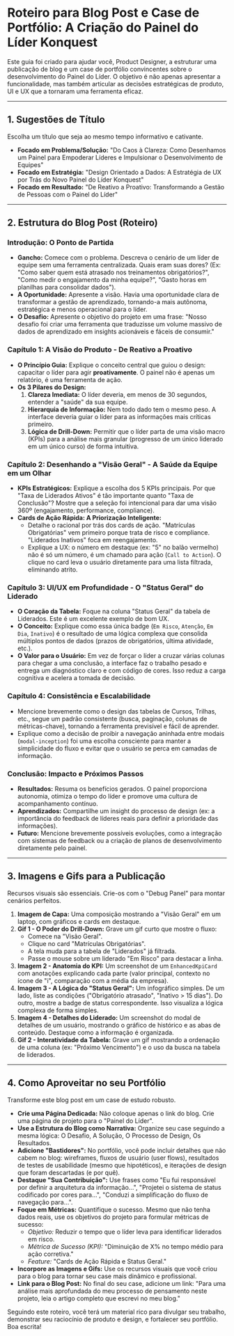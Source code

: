 # Roteiro para Blog Post e Case de Portfólio: A Criação do Painel do Líder Konquest

Este guia foi criado para ajudar você, Product Designer, a estruturar uma publicação de blog e um case de portfólio convincentes sobre o desenvolvimento do Painel do Líder. O objetivo é não apenas apresentar a funcionalidade, mas também articular as decisões estratégicas de produto, UI e UX que a tornaram uma ferramenta eficaz.

---

## 1. Sugestões de Título

Escolha um título que seja ao mesmo tempo informativo e cativante.

-   **Focado em Problema/Solução:** "Do Caos à Clareza: Como Desenhamos um Painel para Empoderar Líderes e Impulsionar o Desenvolvimento de Equipes"
-   **Focado em Estratégia:** "Design Orientado a Dados: A Estratégia de UX por Trás do Novo Painel do Líder Konquest"
-   **Focado em Resultado:** "De Reativo a Proativo: Transformando a Gestão de Pessoas com o Painel do Líder"

---

## 2. Estrutura do Blog Post (Roteiro)

### **Introdução: O Ponto de Partida**

-   **Gancho:** Comece com o problema. Descreva o cenário de um líder de equipe sem uma ferramenta centralizada. Quais eram suas dores? (Ex: "Como saber quem está atrasado nos treinamentos obrigatórios?", "Como medir o engajamento da minha equipe?", "Gasto horas em planilhas para consolidar dados").
-   **A Oportunidade:** Apresente a visão. Havia uma oportunidade clara de transformar a gestão de aprendizado, tornando-a mais autônoma, estratégica e menos operacional para o líder.
-   **O Desafio:** Apresente o objetivo do projeto em uma frase: "Nosso desafio foi criar uma ferramenta que traduzisse um volume massivo de dados de aprendizado em insights acionáveis e fáceis de consumir."

### **Capítulo 1: A Visão do Produto - De Reativo a Proativo**

-   **O Princípio Guia:** Explique o conceito central que guiou o design: capacitar o líder para agir **proativamente**. O painel não é apenas um relatório, é uma ferramenta de ação.
-   **Os 3 Pilares do Design:**
    1.  **Clareza Imediata:** O líder deveria, em menos de 30 segundos, entender a "saúde" da sua equipe.
    2.  **Hierarquia de Informação:** Nem todo dado tem o mesmo peso. A interface deveria guiar o líder para as informações mais críticas primeiro.
    3.  **Lógica de Drill-Down:** Permitir que o líder parta de uma visão macro (KPIs) para a análise mais granular (progresso de um único liderado em um único curso) de forma intuitiva.

### **Capítulo 2: Desenhando a "Visão Geral" - A Saúde da Equipe em um Olhar**

-   **KPIs Estratégicos:** Explique a escolha dos 5 KPIs principais. Por que "Taxa de Liderados Ativos" é tão importante quanto "Taxa de Conclusão"? Mostre que a seleção foi intencional para dar uma visão 360º (engajamento, performance, compliance).
-   **Cards de Ação Rápida: A Priorização Inteligente:**
    -   Detalhe o racional por trás dos cards de ação. "Matrículas Obrigatórias" vem primeiro porque trata de risco e compliance. "Liderados Inativos" foca em reengajamento.
    -   Explique a UX: o número em destaque (ex: "5" no balão vermelho) não é só um número, é um chamado para ação (`Call to Action`). O clique no card leva o usuário diretamente para uma lista filtrada, eliminando atrito.

### **Capítulo 3: UI/UX em Profundidade - O "Status Geral" do Liderado**

-   **O Coração da Tabela:** Foque na coluna "Status Geral" da tabela de Liderados. Este é um excelente exemplo de bom UX.
-   **O Conceito:** Explique como essa única badge (`Em Risco`, `Atenção`, `Em Dia`, `Inativo`) é o resultado de uma lógica complexa que consolida múltiplos pontos de dados (prazos de obrigatórios, última atividade, etc.).
-   **O Valor para o Usuário:** Em vez de forçar o líder a cruzar várias colunas para chegar a uma conclusão, a interface faz o trabalho pesado e entrega um diagnóstico claro e com código de cores. Isso reduz a carga cognitiva e acelera a tomada de decisão.

### **Capítulo 4: Consistência e Escalabilidade**

-   Mencione brevemente como o design das tabelas de Cursos, Trilhas, etc., segue um padrão consistente (busca, paginação, colunas de métricas-chave), tornando a ferramenta previsível e fácil de aprender.
-   Explique como a decisão de proibir a navegação aninhada entre modais (`modal-inception`) foi uma escolha consciente para manter a simplicidade do fluxo e evitar que o usuário se perca em camadas de informação.

### **Conclusão: Impacto e Próximos Passos**

-   **Resultados:** Resuma os benefícios gerados. O painel proporciona autonomia, otimiza o tempo do líder e promove uma cultura de acompanhamento contínuo.
-   **Aprendizados:** Compartilhe um insight do processo de design (ex: a importância do feedback de líderes reais para definir a prioridade das informações).
-   **Futuro:** Mencione brevemente possíveis evoluções, como a integração com sistemas de feedback ou a criação de planos de desenvolvimento diretamente pelo painel.

---

## 3. Imagens e Gifs para a Publicação

Recursos visuais são essenciais. Crie-os com o "Debug Panel" para montar cenários perfeitos.

1.  **Imagem de Capa:** Uma composição mostrando a "Visão Geral" em um laptop, com gráficos e cards em destaque.
2.  **Gif 1 - O Poder do Drill-Down:** Grave um gif curto que mostre o fluxo:
    -   Comece na "Visão Geral".
    -   Clique no card "Matrículas Obrigatórias".
    -   A tela muda para a tabela de "Liderados" já filtrada.
    -   Passe o mouse sobre um liderado "Em Risco" para destacar a linha.
3.  **Imagem 2 - Anatomia do KPI:** Um screenshot de um `EnhancedKpiCard` com anotações explicando cada parte (valor principal, contexto no ícone de "i", comparação com a média da empresa).
4.  **Imagem 3 - A Lógica do "Status Geral":** Um infográfico simples. De um lado, liste as condições ("Obrigatório atrasado", "Inativo > 15 dias"). Do outro, mostre a badge de status correspondente. Isso visualiza a lógica complexa de forma simples.
5.  **Imagem 4 - Detalhes do Liderado:** Um screenshot do modal de detalhes de um usuário, mostrando o gráfico de histórico e as abas de conteúdo. Destaque como a informação é organizada.
6.  **Gif 2 - Interatividade da Tabela:** Grave um gif mostrando a ordenação de uma coluna (ex: "Próximo Vencimento") e o uso da busca na tabela de liderados.

---

## 4. Como Aproveitar no seu Portfólio

Transforme este blog post em um case de estudo robusto.

-   **Crie uma Página Dedicada:** Não coloque apenas o link do blog. Crie uma página de projeto para o "Painel do Líder".
-   **Use a Estrutura do Blog como Narrativa:** Organize seu case seguindo a mesma lógica: O Desafio, A Solução, O Processo de Design, Os Resultados.
-   **Adicione "Bastidores":** No portfólio, você pode incluir detalhes que não cabem no blog: wireframes, fluxos de usuário (user flows), resultados de testes de usabilidade (mesmo que hipotéticos), e iterações de design que foram descartadas (e por quê).
-   **Destaque "Sua Contribuição":** Use frases como "Eu fui responsável por definir a arquitetura da informação...", "Projetei o sistema de status codificado por cores para...", "Conduzi a simplificação do fluxo de navegação para...".
-   **Foque em Métricas:** Quantifique o sucesso. Mesmo que não tenha dados reais, use os objetivos do projeto para formular métricas de sucesso:
    -   *Objetivo:* Reduzir o tempo que o líder leva para identificar liderados em risco.
    -   *Métrica de Sucesso (KPI):* "Diminuição de X% no tempo médio para ação corretiva."
    -   *Feature:* "Cards de Ação Rápida e Status Geral."
-   **Incorpore as Imagens e Gifs:** Use os recursos visuais que você criou para o blog para tornar seu case mais dinâmico e profissional.
-   **Link para o Blog Post:** No final do seu case, adicione um link: "Para uma análise mais aprofundada do meu processo de pensamento neste projeto, leia o artigo completo que escrevi no meu blog."

Seguindo este roteiro, você terá um material rico para divulgar seu trabalho, demonstrar seu raciocínio de produto e design, e fortalecer seu portfólio. Boa escrita!
